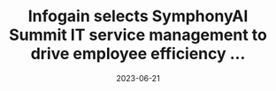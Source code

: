 ---
category:
- .nan
date: 2023-06-21
keyword_suggestion: ubuntu install docker
post_inspiration: https://www.prnewswire.com/in/news-releases/infogain-selects-symphonyai-summit-it-service-management-to-drive-employee-efficiency-and-productivity-301853686.html
silot_terms: digital automation
title: Infogain selects SymphonyAI Summit IT service management to drive employee
  efficiency ...
---